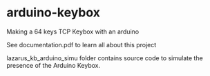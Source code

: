 # arduino-keybox
Making a 64 keys TCP Keybox with an arduino

See documentation.pdf to learn all about this project

lazarus_kb_arduino_simu folder contains source code to simulate the presence of the Arduino Keybox.
